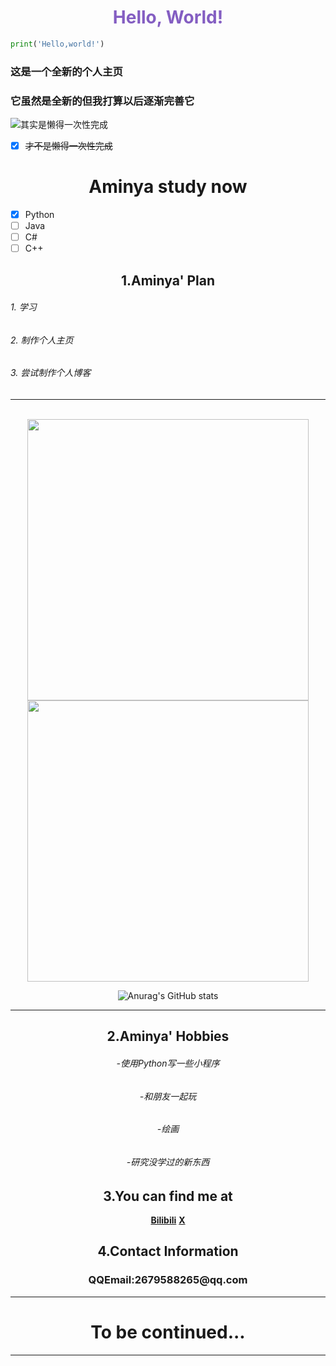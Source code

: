 <h1 align="center" class="info" style="color:#845EC2">Hello, World!</h1>

```python
print('Hello,world!')
```
<h3>这是一个全新的个人主页</h3>
<h3>它虽然是全新的但我打算以后逐渐完善它</h3>

![其实是懒得一次性完成](https://i2.hdslb.com/bfs/face/e0edeabd3db870247f770caa3d3301ef6ac8dbe7.jpg@150w_150h.jpg)
- [x] ~~才不是懒得一次性完成~~
<h1 align="center" class="info">Aminya study now</h1>

- [x] Python
- [ ] Java
- [ ] C#
- [ ] C++
<h2 align="center" class="info">1.Aminya' Plan</h2>

<h6>1. 学习</h6>
<h6>2. 制作个人主页</h6>
<h6>3. 尝试制作个人博客</h6>

***
<br/>
<div align="center">
  <a href="https://github.com/anuraghazra/github-readme-stats#gh-dark-mode-only">
  <img width="450em" src="https://github-readme-stats.vercel.app/api?username=Aminya121&show_icons=true&title_color=FFFFFF&text_color=D65DB1&icon_color=FFC75F&bg_color=DEG,5B63B7,7661BA,905EBA,A95AB8">
  </a>
  <a href="https://github.com/anuraghazra/github-readme-stats#gh-light-mode-only">
    <img width="450em" src="https://github-readme-stats.vercel.app/api/top-langs/?username=Aminya121">
  </a>
  <br>

![Anurag's GitHub stats](https://github-readme-stats.vercel.app/api?username=Aminya121&show_icons=true&title_color=FFFFFF&text_color=D65DB1&icon_color=FFC75F&bg_color=DEG,5B63B7,7661BA,905EBA,A95AB8
)


***
<h2 align="center" class="info">2.Aminya' Hobbies</h2>
    
<h6>-使用Python写一些小程序</h6>
<h6>-和朋友一起玩</h6>
<h6>-绘画</h6>
<h6>-研究没学过的新东西</h6>

## **3.You can find me at**
 **[Bilibili](https://space.bilibili.com/1331353550)**
 **[X](https://x.com/___Aminya___)**
## **4.Contact Information**
 <h3>QQEmail:2679588265@qq.com</h3>
 
 ***
<h1>To be continued...</h1>  

 ***

